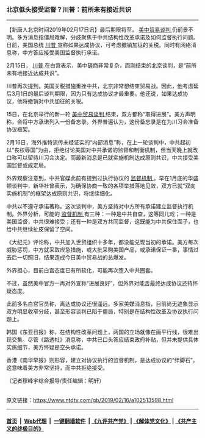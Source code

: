 ### 北京低头接受监督？川普：前所未有接近共识
------------------------

<div class="post_content">
 <p>
  【新唐人北京时间2019年02月17日讯】最后期限将至，
  <a href="https://www.ntdtv.com/gb/34765.htm">
   美中贸易谈判
  </a>
  仍前景不明。多方消息指僵局难解，分歧聚焦于中共结构性改革承诺及如何监督执行问题。日前，美国总统
  <a href="https://www.ntdtv.com/gb/川普.htm">
   川普
  </a>
  宣称如果达成协议，可考虑撤销加征的关税。同时有网络消息称，中方答应接受美国监督执行承诺。
 </p>
 <p>
  2月15日，
  <a href="https://www.ntdtv.com/gb/川普.htm">
   川普
  </a>
  在白宫表示，美中磋商非常复杂，而刚结束的北京谈判，是“前所未有地接近达成共识”。
 </p>
 <p>
  川普再次提到，美国关税措施重挫中共，北京非常想结束贸易战。因此，他考虑延后3月1日的最后谈判期限，因为只有达成协议才最重要。他还说，如果达成协议，他将撤销对中共加征的关税。
 </p>
 <p>
  15日，在北京举行的新一轮
  <a href="https://www.ntdtv.com/gb/34765.htm">
   美中贸易谈判
  </a>
  结束，双方都称“取得进展”。美方声明称，会将中方承诺列入一份备忘录。外界普遍认为，这份备忘录是在为川习会准备协议框架。
 </p>
 <p>
  2月16日，海外推特流传未经证实的“内部消息”称，在上一轮谈判中，中共起初以“丧权辱国”为由，拒绝讨论美国对中共承诺的监督和制衡机制，但当天晚上就改口称可以留待川习会决定。而最新消息是已就实施机制达成原则共识，中共接受美国监督或成定局。
 </p>
 <p>
  外界观察注意到，中共官媒此前有提到过执行协议的
  <a href="https://www.ntdtv.com/gb/监督机制.htm">
   监督机制
  </a>
  。早在1月底的华盛顿谈判中，新华社曾表示，为确保协商一致的各项举措落地见效，双方已就“双向实施机制”的框架达成原则共识，将继续细化。
 </p>
 <p>
  中共以不遵守承诺著称。这次谈判中，美方坚持对中方所有承诺建立监督执行机制。外界分析，可能的
  <a href="https://www.ntdtv.com/gb/监督机制.htm">
   监督机制
  </a>
  有三种：一种是中共自查，这等同儿戏；一种是美国监督，中共很难接受；还有一种是双方共同监督，这既能为中共保住面子，也给中共继续扯皮保留了空间。
 </p>
 <p>
  《大纪元》评论称，中共加入世贸组织十多年，都没能兑现当初的承诺。美方每次威胁惩罚，中方就采取应急措施，或大批采购美国产品，或承诺保证一番，事情过去后一切照旧，结果造成今日美中贸易战的总爆发。
 </p>
 <p>
  外界担心，目前白宫态度已有所软化，可能再次堕入中共圈套。
 </p>
 <p>
  不过，虽然美中官方一再对外宣称“进展良好”，但外界对能否最终达成协议还持怀疑态度。
 </p>
 <p>
  此前多名白宫官员称，离达成协议还很遥远。多家美媒消息指，目前尚无迹象显示双方明显收窄分歧，甚至形容谈判已陷于僵局，特别是在结构性改革及协议执行问题上。
 </p>
 <p>
  韩国《东亚日报》称，在结构性改革问题上，两国的立场就像在画平行线，很难出现交集。尽管《路透社》消息称，中共已口头答应结束政府补贴，但并未提供具体实施细节，美方怀疑是空头承诺。
 </p>
 <p>
  香港《南华早报》则形容，建立对协议执行的监督机制，是达成协议的“绊脚石”。这意味着美方非常坚持，而中共拒绝接受。
 </p>
 <p>
  （记者穆峰宇综合报导/责任编辑：明轩）
 </p>
 <div class="single_ad">
 </div>
</div>

<br/>原文链接：https://www.ntdtv.com/gb/2019/02/16/a102513598.html


------------------------
#### [首页](https://github.com/gfw-breaker/banned-news/blob/master/README.md) &nbsp;|&nbsp; [Web代理](https://github.com/labour-camp/helloworld) &nbsp;|&nbsp; [一键翻墙软件](https://github.com/gfw-breaker/nogfw/blob/master/README.md) &nbsp;| [《九评共产党》](https://github.com/gfw-breaker/9ping.md/blob/master/README.md#九评之一评共产党是什么) | [《解体党文化》](https://github.com/gfw-breaker/jtdwh.md/blob/master/README.md) | [《共产主义的终极目的》](https://github.com/gfw-breaker/gczydzjmd.md/blob/master/README.md)

